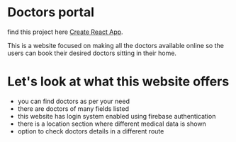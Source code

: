 # Doctors portal

find this project here [Create React App](https://doctors-portal-3e0da.web.app/home).

This is a website focused on making all the doctors available online so the users can book their desired doctors sitting in their home.

# Let's look at what this website offers

-   you can find doctors as per your need
-   there are doctors of many fields listed
-   this website has login system enabled using firebase authentication
-   there is a location section where different medical data is shown
-   option to check doctors details in a different route
